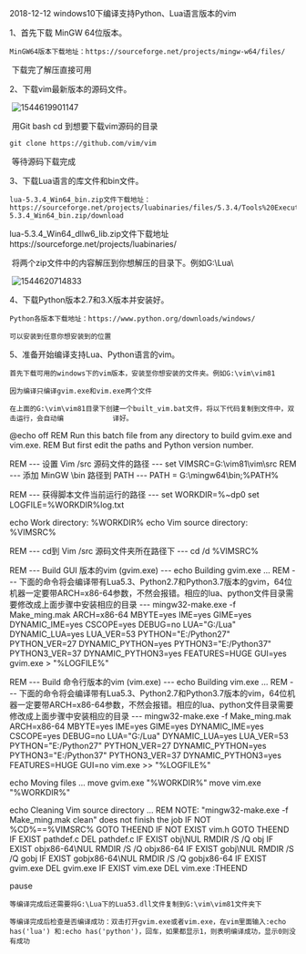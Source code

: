 2018-12-12 windows10下编译支持Python、Lua语言版本的vim



1、首先下载 MinGW 64位版本。

	MinGW64版本下载地址：https://sourceforge.net/projects/mingw-w64/files/

​	下载完了解压直接可用

2、下载vim最新版本的源码文件。

​	![1544619901147](G:\workspace\Github\Configuration_vim_for_windows\1544619901147.png)

​	用Git bash cd 到想要下载vim源码的目录

	git clone https://github.com/vim/vim

​	等待源码下载完成

3、下载Lua语言的库文件和bin文件。

	lua-5.3.4_Win64_bin.zip文件下载地址：https://sourceforge.net/projects/luabinaries/files/5.3.4/Tools%20Executables/lua-5.3.4_Win64_bin.zip/download

​	lua-5.3.4_Win64_dllw6_lib.zip文件下载地址https://sourceforge.net/projects/luabinaries/

​	将两个zip文件中的内容解压到你想解压的目录下。例如G:\Lua\

​	![1544620714833](G:\workspace\Github\Configuration_vim_for_windows\1544620714833.png)

4、下载Python版本2.7和3.X版本并安装好。

	Python各版本下载地址：https://www.python.org/downloads/windows/

	可以安装到任意你想安装到的位置

5、准备开始编译支持Lua、Python语言的vim。

	首先下载可用的windows下的vim版本，安装至你想安装的文件夹。例如G:\vim\vim81

	因为编译只编译gvim.exe和vim.exe两个文件

	在上面的G:\vim\vim81目录下创建一个built_vim.bat文件，将以下代码复制到文件中，双击运行，会自动编			译好。

@echo off
REM Run this batch file from any directory to build gvim.exe and vim.exe.
REM But first edit the paths and Python version number.

REM --- 设置 Vim /src 源码文件的路径 ---
set VIMSRC=G:\vim81\vim\src
REM --- 添加 MinGW \bin 路径到 PATH ---
PATH = G:\mingw64\bin;%PATH%

REM --- 获得脚本文件当前运行的路径 ---
set WORKDIR=%~dp0
set LOGFILE=%WORKDIR%log.txt

echo Work directory: %WORKDIR%
echo Vim source directory: %VIMSRC%

REM --- cd到 Vim /src 源码文件夹所在路径下 ---
cd /d %VIMSRC%

REM --- Build GUI 版本的vim (gvim.exe) ---
echo Building gvim.exe ...
REM --- 下面的命令将会编译带有Lua5.3、Python2.7和Python3.7版本的gvim，64位机器一定要带ARCH=x86-64参数，不然会报错。相应的lua、python文件目录需要修改成上面步骤中安装相应的目录 ---
mingw32-make.exe -f Make_ming.mak ARCH=x86-64 MBYTE=yes IME=yes GIME=yes DYNAMIC_IME=yes CSCOPE=yes DEBUG=no LUA="G:/Lua" DYNAMIC_LUA=yes LUA_VER=53 PYTHON="E:/Python27" PYTHON_VER=27 DYNAMIC_PYTHON=yes PYTHON3="E:/Python37" PYTHON3_VER=37 DYNAMIC_PYTHON3=yes FEATURES=HUGE GUI=yes gvim.exe > "%LOGFILE%"

REM --- Build 命令行版本的vim (vim.exe) ---
echo Building vim.exe ...
REM --- 下面的命令将会编译带有Lua5.3、Python2.7和Python3.7版本的vim，64位机器一定要带ARCH=x86-64参数，不然会报错。相应的lua、python文件目录需要修改成上面步骤中安装相应的目录 ---
mingw32-make.exe -f Make_ming.mak ARCH=x86-64 MBYTE=yes IME=yes GIME=yes DYNAMIC_IME=yes CSCOPE=yes DEBUG=no LUA="G:/Lua" DYNAMIC_LUA=yes LUA_VER=53 PYTHON="E:/Python27" PYTHON_VER=27 DYNAMIC_PYTHON=yes PYTHON3="E:/Python37" PYTHON3_VER=37 DYNAMIC_PYTHON3=yes FEATURES=HUGE GUI=no vim.exe >> "%LOGFILE%"

echo Moving files ...
move gvim.exe "%WORKDIR%"
move vim.exe "%WORKDIR%"

echo Cleaning Vim source directory ...
REM NOTE: "mingw32-make.exe -f Make_ming.mak clean" does not finish the job
IF NOT %CD%==%VIMSRC% GOTO THEEND
IF NOT EXIST vim.h GOTO THEEND
IF EXIST pathdef.c DEL pathdef.c
IF EXIST obj\NUL      RMDIR /S /Q obj
IF EXIST objx86-64\NUL  RMDIR /S /Q objx86-64
IF EXIST gobj\NUL     RMDIR /S /Q gobj
IF EXIST gobjx86-64\NUL RMDIR /S /Q gobjx86-64
IF EXIST gvim.exe DEL gvim.exe
IF EXIST vim.exe  DEL vim.exe
:THEEND

pause	

	等编译完成后还需要将G:\Lua下的Lua53.dll文件复制到G:\vim\vim81文件夹下

	等编译完成后检查是否编译成功：双击打开gvim.exe或者vim.exe，在vim里面输入:echo has('lua') 和:echo has('python')，回车，如果都显示1，则表明编译成功，显示0则没有成功